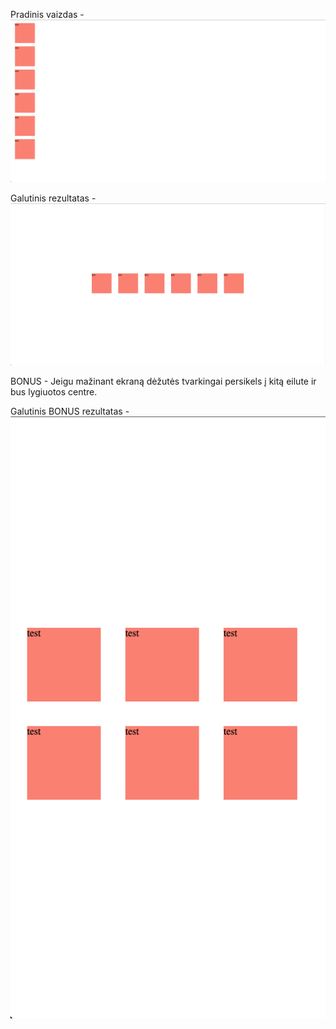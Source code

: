 Pradinis vaizdas - ![alt text](./starting-point.png)

Galutinis rezultatas - ![alt text](./expected-result.png)

BONUS - Jeigu mažinant ekraną dėžutės tvarkingai persikels į kitą eilute ir bus lygiuotos centre.

Galutinis BONUS rezultatas - ![alt text](./bonus-expected-result.png)